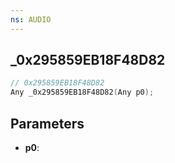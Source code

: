 ```yaml
---
ns: AUDIO
---
```

## _0x295859EB18F48D82

```c
// 0x295859EB18F48D82
Any _0x295859EB18F48D82(Any p0);
```

## Parameters
* **p0**:
